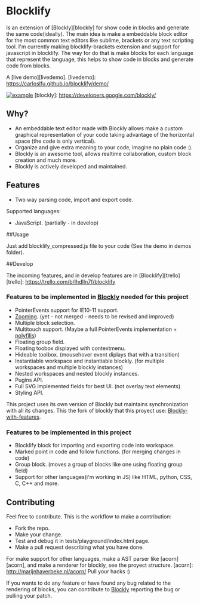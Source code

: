 # Blocklify

Is an extension of [Blockly][blockly] for show code in blocks and generate the same code(ideally). The main idea is make a embeddable block editor for the most common text editors like sublime, brackets or any text scripting tool. I'm currently making blocklify-brackets extension and support for javascript in blocklify.
The way for do that is make blocks for each language that represent the language, this helps to show code in blocks and generate code from blocks.

A [live demo][livedemo].
[livedemo]: https://carloslfu.github.io/blocklify/demo/

[![example](https://github.com/carloslfu/blocklify/blob/master/blocklify.jpg)](Blocklify)
[blockly]: https://developers.google.com/blockly/

## Why?

- An embeddable text editor made with Blockly allows make a custom graphical representation of your code taking advantage of the horizontal space (the code is only vertical).
- Organize and give extra meaning to your code, imagine no plain code :).
- Blockly is an awesome tool, allows realtime collaboration, custom block creation and much more.
- Blockly is actively developed and maintained.

## Features
- Two way parsing code, import and export code.

Supported languages:
- JavaScript. (partially - in develop)

##Usage

Just add blocklify_compressed.js file to your code (See the demo in demos folder).

##Develop

The incoming features, and in develop features are in [Blocklify][trello]
[trello]: https://trello.com/b/IhdIln7f/blocklify

### Features to be implemented in [Blockly][blockly-git] needed for this project
- PointerEvents support for IE10-11 support.
- [Zooming][Zooming]. (yet - not merged - needs to be revised and improved)
- Multiple block selection.
- Multitouch support. (Maybe a full PointerEvents implementation + [polyfills][PEP])
- Floating group field.
- Floating toobox displayed with contextmenu.
- Hideable toolbox. (mousehover event diplays that with a transition)
- Instantiable workspace and instantiable blockly. (for multiple workspaces and multiple blockly instances)
- Nested workspaces and nested blockly instances.
- Pugins API.
- Full SVG implemented fields for best UI. (not overlay text elements)
- Styling API.

This project uses its own version of Blockly but maintains synchronization with all its changes. This the fork of blockly that this proyect use: [Blockly-with-features][Blockly-features].

[Blockly-features]: https://github.com/carloslfu/blockly/tree/with_features_zoom

### Features to be implemented in this project
- Blocklify block for importing and exporting code into workspace.
- Marked point in code and follow functions. (for merging changes in code)
- Group block. (moves a group of blocks like one using floating group field)
- Support for other languages(i'm working in JS) like HTML, python, CSS, C, C++ and more.

[Zooming]: https://github.com/carloslfu/blockly/tree/mouse_zooming
[PEP]: https://github.com/jquery/PEP

## Contributing
Feel free to contribute. This is the workflow to make a contribution:
- Fork the repo.
- Make your change.
- Test and debug it in tests/playground/index.html page.
- Make a pull request describing what you have done.

For make support for other languages, make a AST parser like [acorn][acorn], and make a renderer for blockly, see the proyect structure.
[acorn]: http://marijnhaverbeke.nl/acorn/
Pull your hacks :)

If you wants to do any feature or have found any bug related to the rendering of blocks, you can contribute to [Blockly][blockly-git] reporting the bug or pulling your patch.

[blockly-git]: https://github.com/google/blockly
